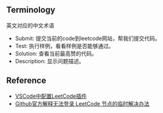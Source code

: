 <!--
 * @Author: your name
 * @Date: 2021-03-20 00:06:33
 * @LastEditTime: 2021-03-20 00:21:02
 * @LastEditors: Please set LastEditors
 * @Description: LeetCode常见术语
-->
## Terminology

英文对应的中文术语
- Submit: 提交当前的code到leetcode网站，帮我们提交代码。
- Test: 执行样例，看看样例是否能够通过。
- Solution: 查看当前最高赞的代码。
- Description: 显示问题描述。


## Reference
- [VSCode中配置LeetCode插件](https://codertw.com/%E7%A8%8B%E5%BC%8F%E8%AA%9E%E8%A8%80/716624/)
- [Github官方解释无法登录 LeetCode 节点的临时解决办法](https://github.com/LeetCode-OpenSource/vscode-leetcode/blob/master/docs/README_zh-CN.md)